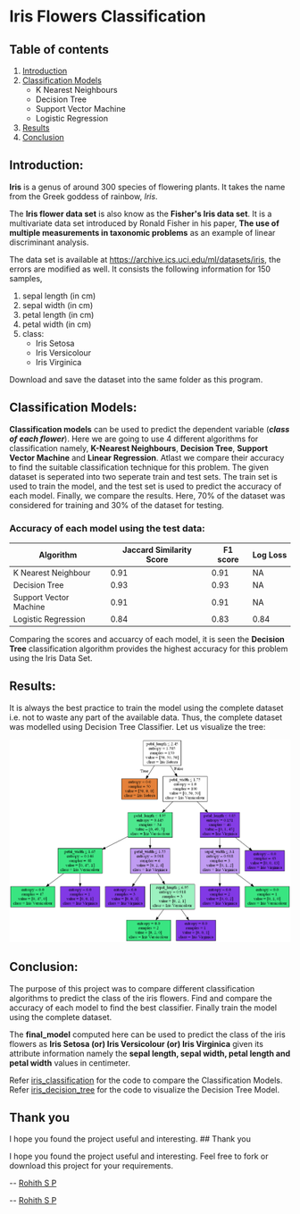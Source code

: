 # Iris Flowers Classification

## Table of contents

1. [Introduction](#intro)
2. [Classification Models](#models)
    - K Nearest Neighbours
    - Decision Tree
    - Support Vector Machine 
    - Logistic Regression   
3. [Results](#results)
4. [Conclusion](#conclusion)

## Introduction:<a name="intro"></a>

**Iris** is a genus of around 300 species of flowering plants. It takes the name from the Greek goddess of rainbow, *Iris*. 

The **Iris flower data set** is also know as the **Fisher's Iris data set**. It is a multivariate data set introduced by Ronald Fisher in his paper, **The use of multiple measurements in taxonomic problems** as an example of linear discriminant analysis.

The data set is available at https://archive.ics.uci.edu/ml/datasets/iris, the errors are modified as well. It consists the following information for 150 samples,

1. sepal length (in cm)
2. sepal width (in cm)
3. petal length (in cm)
4. petal width (in cm)
5. class:
    - Iris Setosa
    - Iris Versicolour
    - Iris Virginica
    
Download and save the dataset into the same folder as this program.

## Classification Models:<a name="models"></a>

**Classification models** can be used to predict the dependent variable (**_class of each flower_**). Here we are going to use 4 different algorithms for classification namely, **K-Nearest Neighbours**, **Decision Tree**, **Support Vector Machine** and **Linear Regression**. Atlast we compare their accuracy to find the suitable classification technique for this problem. The given dataset is seperated into two seperate train and test sets. The train set is used to train the model, and the test set is used to predict the accuracy of each model. Finally, we compare the results. Here, 70% of the dataset was considered for training and 30% of the dataset for testing. 

### Accuracy of each model using the test data:

| Algorithm               |  Jaccard Similarity Score  |  F1 score  |  Log Loss  |
|-------------------------|----------------------------|------------|------------|
| K Nearest Neighbour     | 0.91                       | 0.91       | NA         |
| Decision Tree           | 0.93                       | 0.93       | NA         |
| Support Vector Machine  | 0.91                       | 0.91       | NA         |
| Logistic Regression     | 0.84                       | 0.83       | 0.84       |

Comparing the scores and accuarcy of each model, it is seen the **Decision Tree** classification algorithm provides the highest accuracy for this problem using the Iris Data Set.

## Results:<a name="results"></a>

It is always the best practice to train the model using the complete dataset i.e. not to waste any part of the available data. Thus, the complete dataset was modelled using Decision Tree Classifier. Let us visualize the tree:

<p align="center">
  <img src="iris_flower_tree.png">
</p>

## Conclusion:<a name="conclusion"></a>

The purpose of this project was to compare different classification algorithms to predict the class of the iris flowers. Find and compare the accuracy of each model to find the best classifier. Finally train the model using the complete dataset.

The **final_model** computed here can be used to predict the class of the iris flowers as **Iris Setosa (or) Iris Versicolour (or) Iris Virginica** given its attribute information namely the **sepal length, sepal width, petal length and petal width** values in centimeter.

Refer [iris_classification](iris_classification.ipynb) for the code to compare the Classification Models.  
Refer [iris_decision_tree](iris_decision_tree.ipynb) for the code to visualize the Decision Tree Model.

## Thank you

I hope you found the project useful and interesting. ## Thank you

I hope you found the project useful and interesting. Feel free to fork or download this project for your requirements.

-- [Rohith S P](https://www.linkedin.com/in/rohithsp/)


-- [Rohith S P](https://www.linkedin.com/in/rohithsp/) 
